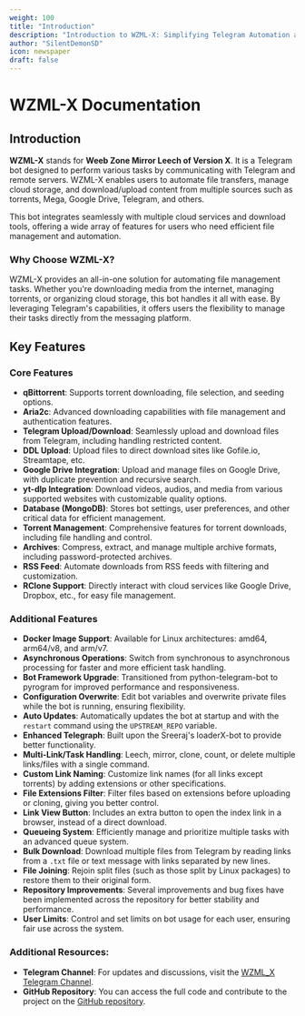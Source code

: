```yaml
---
weight: 100
title: "Introduction"
description: "Introduction to WZML-X: Simplifying Telegram Automation and File Management."
author: "SilentDemonSD"
icon: newspaper
draft: false
---
```


# WZML-X Documentation

## Introduction

**WZML-X** stands for **Weeb Zone Mirror Leech of Version X**. It is a Telegram bot designed to perform various tasks by communicating with Telegram and remote servers. WZML-X enables users to automate file transfers, manage cloud storage, and download/upload content from multiple sources such as torrents, Mega, Google Drive, Telegram, and others. 

This bot integrates seamlessly with multiple cloud services and download tools, offering a wide array of features for users who need efficient file management and automation.

### Why Choose WZML-X?

WZML-X provides an all-in-one solution for automating file management tasks. Whether you're downloading media from the internet, managing torrents, or organizing cloud storage, this bot handles it all with ease. By leveraging Telegram's capabilities, it offers users the flexibility to manage their tasks directly from the messaging platform.

## Key Features

### Core Features
- **qBittorrent**: Supports torrent downloading, file selection, and seeding options.
- **Aria2c**: Advanced downloading capabilities with file management and authentication features.
- **Telegram Upload/Download**: Seamlessly upload and download files from Telegram, including handling restricted content.
- **DDL Upload**: Upload files to direct download sites like Gofile.io, Streamtape, etc.
- **Google Drive Integration**: Upload and manage files on Google Drive, with duplicate prevention and recursive search.
- **yt-dlp Integration**: Download videos, audios, and media from various supported websites with customizable quality options.
- **Database (MongoDB)**: Stores bot settings, user preferences, and other critical data for efficient management.
- **Torrent Management**: Comprehensive features for torrent downloads, including file handling and control.
- **Archives**: Compress, extract, and manage multiple archive formats, including password-protected archives.
- **RSS Feed**: Automate downloads from RSS feeds with filtering and customization.
- **RClone Support**: Directly interact with cloud services like Google Drive, Dropbox, etc., for easy file management.

### Additional Features
- **Docker Image Support**: Available for Linux architectures: amd64, arm64/v8, and arm/v7.
- **Asynchronous Operations**: Switch from synchronous to asynchronous processing for faster and more efficient task handling.
- **Bot Framework Upgrade**: Transitioned from python-telegram-bot to pyrogram for improved performance and responsiveness.
- **Configuration Overwrite**: Edit bot variables and overwrite private files while the bot is running, ensuring flexibility.
- **Auto Updates**: Automatically updates the bot at startup and with the `restart` command using the `UPSTREAM_REPO` variable.
- **Enhanced Telegraph**: Built upon the Sreeraj's loaderX-bot to provide better functionality.
- **Multi-Link/Task Handling**: Leech, mirror, clone, count, or delete multiple links/files with a single command.
- **Custom Link Naming**: Customize link names (for all links except torrents) by adding extensions or other specifications.
- **File Extensions Filter**: Filter files based on extensions before uploading or cloning, giving you better control.
- **Link View Button**: Includes an extra button to open the index link in a browser, instead of a direct download.
- **Queueing System**: Efficiently manage and prioritize multiple tasks with an advanced queue system.
- **Bulk Download**: Download multiple files from Telegram by reading links from a `.txt` file or text message with links separated by new lines.
- **File Joining**: Rejoin split files (such as those split by Linux packages) to restore them to their original form.
- **Repository Improvements**: Several improvements and bug fixes have been implemented across the repository for better stability and performance.
- **User Limits**: Control and set limits on bot usage for each user, ensuring fair use across the system.

### Additional Resources:
- **Telegram Channel**: For updates and discussions, visit the [WZML_X Telegram Channel](https://t.me/WZML_X).
- **GitHub Repository**: You can access the full code and contribute to the project on the [GitHub repository](https://github.com/SilentDemonSD/WZML-X).
